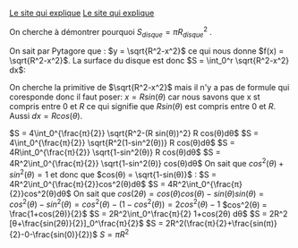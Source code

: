 [Le site qui explique](https://www.mathweb.fr/euclide/2020/10/10/pourquoi-le-volume-dune-sphere-est-egal-a-frac43pi-r3-explications-avec-les-integrales/)
[Le site qui explique](https://www.mathweb.fr/euclide/2019/05/18/pourquoi-laire-dun-disque-est-egale-a-pi-r2/)

On cherche à démontrer pourquoi $S_{disque} = πR_{disque}^2$ .

On sait par Pytagore que : $y = \sqrt{R^2-x^2}$ ce qui nous donne $f(x) = \sqrt{R^2-x^2}$.
La surface du disque est donc $S = \int_0^r \sqrt{R^2-x^2} dx$:

On cherche la primitive de $\sqrt{R^2-x^2}$ mais il n'y a pas de formule qui coresponde donc il faut poser: $x = R sin(θ)$ car nous savons que x st compris entre $0$ et $R$ ce qui signifie que $R sin(θ)$ est compris entre $0$ et $R$.
Aussi $dx = R cos(θ)$.

$S = 4\int_0^{\frac{π}{2}} \sqrt{R^2-(R sin(θ))^2} R  cos(θ)dθ$
$S = 4\int_0^{\frac{π}{2}} \sqrt{R^2(1-sin^2(θ))} R cos(θ)dθ$
$S = 4R\int_0^{\frac{π}{2}} \sqrt{1-sin^2(θ)} R cos(θ)dθ$
$S = 4R^2\int_0^{\frac{π}{2}} \sqrt{1-sin^2(θ)} cos(θ)dθ$
On sait que $cos^2(θ) + sin^2(θ) = 1$ et donc que $cos(θ) = \sqrt{1-sin(θ)}$ :
$S = 4R^2\int_0^{\frac{π}{2}}cos^2(θ)dθ$
$S = 4R^2\int_0^{\frac{π}{2}}cos^2(θ)dθ$
On sait que $cos(2θ) = cos(θ)cos(θ)-sin(θ)sin(θ) = cos^2(θ) -sin^2(θ)  = cos^2(θ)-(1-cos^2(θ)) = 2cos^2(θ)-1$
$cos^2(θ) = \frac{1+cos(2θ)}{2}$
$S = 2R^2\int_0^\frac{π}{2} 1+cos(2θ) dθ$
$S = 2R^2 [θ+\frac{sin(2θ)}{2}]_0^\frac{π}{2}$
$S = 2R^2(\frac{π}{2}+\frac{sin(π)}{2}-0-\frac{sin(0)}{2})$
$S = πR^2$